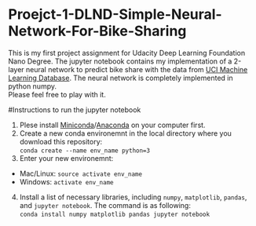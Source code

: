 # Proejct-1-DLND-Simple-Neural-Network-For-Bike-Sharing

This is my first project assignment for Udacity Deep Learning Foundation Nano Degree. 
The jupyter notebook contains my implementation of a 2-layer neural network to predict bike share with the data from
[UCI Machine Learning Database](https://archive.ics.uci.edu/ml/datasets/Bike+Sharing+Dataset).
The neural network is completely implemented in python numpy.<br />
Please feel free to play with it. 

#Instructions to run the jupyter notebook
1. Plese install [Miniconda](https://conda.io/miniconda.html)/[Anaconda](https://www.continuum.io/downloads) on your computer first.
2. Create a new conda environemnt in the local directory where you download this repository:<br />
```conda create --name env_name python=3```
3. Enter your new environemnt:<br />
  * Mac/Linux: ```source activate env_name```
  * Windows: ```activate env_name```
4. Install a list of necessary libraries, including `numpy`, `matplotlib`, `pandas`, and `jupyter notebook`. The command is as following: <br />
```conda install numpy matplotlib pandas jupyter notebook```
